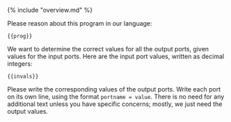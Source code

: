 {% include "overview.md" %}

Please reason about this program in our language:

```
{{prog}}
```

We want to determine the correct values for all the output ports, given values
for the input ports. Here are the input port values, written as decimal
integers:

```
{{invals}}
```

Please write the corresponding values of the output ports. Write each port
on its own line, using the format `portname = value`. There is no need for
any additional text unless you have specific concerns; mostly, we just need
the output values.

